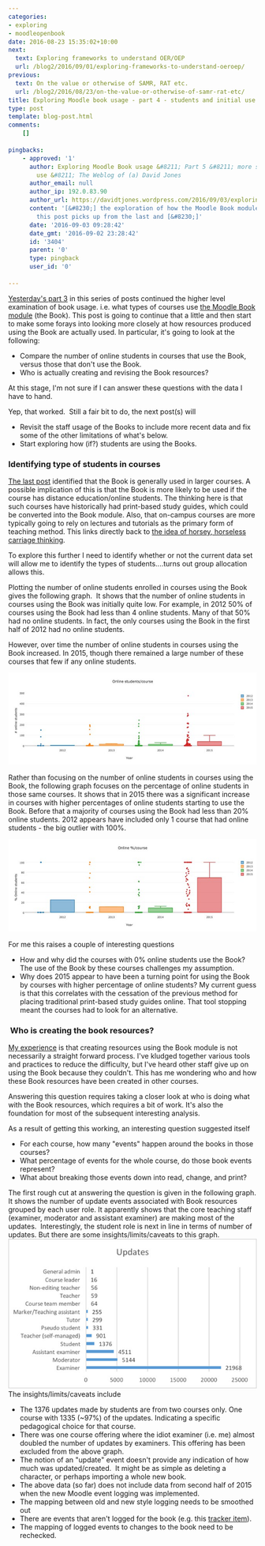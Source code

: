 ```yaml
---
categories:
- exploring
- moodleopenbook
date: 2016-08-23 15:35:02+10:00
next:
  text: Exploring frameworks to understand OER/OEP
  url: /blog2/2016/09/01/exploring-frameworks-to-understand-oeroep/
previous:
  text: On the value or otherwise of SAMR, RAT etc.
  url: /blog2/2016/08/23/on-the-value-or-otherwise-of-samr-rat-etc/
title: Exploring Moodle book usage - part 4 - students and initial use
type: post
template: blog-post.html
comments:
    []
    
pingbacks:
    - approved: '1'
      author: Exploring Moodle Book usage &#8211; Part 5 &#8211; more staff and student
        use &#8211; The Weblog of (a) David Jones
      author_email: null
      author_ip: 192.0.83.90
      author_url: https://davidtjones.wordpress.com/2016/09/03/exploring-moodle-book-usage-part-5-more-staff-and-student-use/
      content: '[&#8230;] the exploration of how the Moodle Book module is being used,
        this post picks up from the last and [&#8230;]'
      date: '2016-09-03 09:28:42'
      date_gmt: '2016-09-02 23:28:42'
      id: '3404'
      parent: '0'
      type: pingback
      user_id: '0'
    
---
```

[Yesterday's part 3](/blog2/2016/08/17/exploring-moodle-book-usage-part-3-who-and-how-much/) in this series of posts continued the higher level examination of book usage. i.e. what types of courses use [the Moodle Book module](https://docs.moodle.org/31/en/Book_module) (the Book). This post is going to continue that a little and then start to make some forays into looking more closely at how resources produced using the Book are actually used. In particular, it's going to look at the following:

- Compare the number of online students in courses that use the Book, versus those that don't use the Book.
- Who is actually creating and revising the Book resources?

At this stage, I'm not sure if I can answer these questions with the data I have to hand.

Yep, that worked.  Still a fair bit to do, the next post(s) will

- Revisit the staff usage of the Books to include more recent data and fix some of the other limitations of what's below.
- Start exploring how (if?) students are using the Books.

### Identifying type of students in courses

[The last post](/blog2/2016/08/17/exploring-moodle-book-usage-part-3-who-and-how-much/) identified that the Book is generally used in larger courses. A possible implication of this is that the Book is more likely to be used if the course has distance education/online students. The thinking here is that such courses have historically had print-based study guides, which could be converted into the Book module. Also, that on-campus courses are more typically going to rely on lectures and tutorials as the primary form of teaching method. This links directly back to [the idea of horsey, horseless carriage thinking](/blog2/2016/08/13/exploring-moodle-book-module-usage-part-1/#horsey).

To explore this further I need to identify whether or not the current data set will allow me to identify the types of students....turns out group allocation allows this.

Plotting the number of online students enrolled in courses using the Book gives the following graph.  It shows that the number of online students in courses using the Book was initially quite low. For example, in 2012 50% of courses using the Book had less than 4 online students. Many of that 50% had no online students. In fact, the only courses using the Book in the first half of 2012 had no online students.

However, over time the number of online students in courses using the Book increased. In 2015, though there remained a large number of these courses that few if any online students.

[![online Students](images/28435943894_00515e2f6d_z.jpg)](https://www.flickr.com/photos/david_jones/28435943894/in/dateposted-public/ "online Students")

Rather than focusing on the number of online students in courses using the Book, the following graph focuses on the percentage of online students in those same courses. It shows that in 2015 there was a significant increase in courses with higher percentages of online students starting to use the Book. Before that a majority of courses using the Book had less than 20% online students. 2012 appears have included only 1 course that had online students - the big outlier with 100%.

[![Online percentage students](images/28435943994_fbedc94f99_z.jpg)](https://www.flickr.com/photos/david_jones/28435943994/in/dateposted-public/ "Online percentage students")

For me this raises a couple of interesting questions

- How and why did the courses with 0% online students use the Book? The use of the Book by these courses challenges my assumption.
- Why does 2015 appear to have been a turning point for using the Book by courses with higher percentage of online students? My current guess is that this correlates with the cessation of the previous method for placing traditional print-based study guides online. That tool stopping meant the courses had to look for an alternative.

###  Who is creating the book resources?

[My experience](/blog2/2015/02/08/kludging-an-authoring-process-with-moodle-books-etc/) is that creating resources using the Book module is not necessarily a straight forward process. I've kludged together various tools and practices to reduce the difficulty, but I've heard other staff give up on using the Book because they couldn't. This has me wondering who and how these Book resources have been created in other courses.

Answering this question requires taking a closer look at who is doing what with the Book resources, which requires a bit of work. It's also the foundation for most of the subsequent interesting analysis.

As a result of getting this working, an interesting question suggested itself

- For each course, how many "events" happen around the books in those courses?
- What percentage of events for the whole course, do those book events represent?
- What about breaking those events down into read, change, and print?

The first rough cut at answering the question is given in the following graph. It shows the number of update events associated with Book resources grouped by each user role. It apparently shows that the core teaching staff (examiner, moderator and assistant examiner) are making most of the updates.  Interestingly, the student role is next in line in terms of number of updates. But there are some insights/limits/caveats to this graph. [![Book updates by role - 2012 to 2015](images/28482626313_324af02525_z.jpg)](https://www.flickr.com/photos/david_jones/28482626313/in/dateposted-public/ "Book updates by role - 2012 to 2015") The insights/limits/caveats include

- The 1376 updates made by students are from two courses only. One course with 1335 (~97%) of the updates. Indicating a specific pedagogical choice for that course.
- There was one course offering where the idiot examiner (i.e. me) almost doubled the number of updates by examiners. This offering has been excluded from the above graph.
- The notion of an "update" event doesn't provide any indication of how much was updated/created.  It might be as simple as deleting a character, or perhaps importing a whole new book.
- The above data (so far) does not include data from second half of 2015 when the new Moodle event logging was implemented.
- The mapping between old and new style logging needs to be smoothed out
- There are events that aren't logged for the book (e.g. this [tracker item](https://tracker.moodle.org/browse/MDL-45741)).
- The mapping of logged events to changes to the book need to be rechecked.